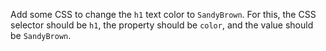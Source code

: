 Add some CSS to change the `h1` text color to `SandyBrown`. For this, the CSS selector should be `h1`, the property should be `color`, and the value should be `SandyBrown`.